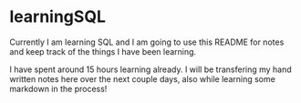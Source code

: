 # learningSQL

Currently I am learning SQL and I am going to use this README for notes and keep track of the things I have been learning.

I have spent around 15 hours learning already.  I will be transfering my hand written notes here over the next couple days, also while learning some markdown in the process!

